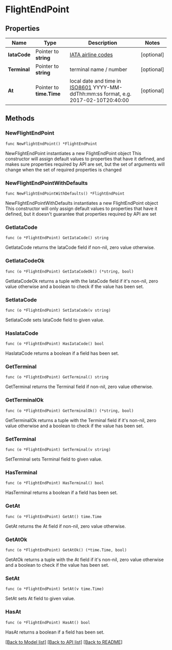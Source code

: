 # FlightEndPoint

## Properties

Name | Type | Description | Notes
------------ | ------------- | ------------- | -------------
**IataCode** | Pointer to **string** | [IATA airline codes](http://www.iata.org/publications/Pages/code-search.aspx) | [optional] 
**Terminal** | Pointer to **string** | terminal name / number | [optional] 
**At** | Pointer to **time.Time** | local date and time in [ISO8601](https://en.wikipedia.org/wiki/ISO_8601) YYYY-MM-ddThh:mm:ss format, e.g. 2017-02-10T20:40:00 | [optional] 

## Methods

### NewFlightEndPoint

`func NewFlightEndPoint() *FlightEndPoint`

NewFlightEndPoint instantiates a new FlightEndPoint object
This constructor will assign default values to properties that have it defined,
and makes sure properties required by API are set, but the set of arguments
will change when the set of required properties is changed

### NewFlightEndPointWithDefaults

`func NewFlightEndPointWithDefaults() *FlightEndPoint`

NewFlightEndPointWithDefaults instantiates a new FlightEndPoint object
This constructor will only assign default values to properties that have it defined,
but it doesn't guarantee that properties required by API are set

### GetIataCode

`func (o *FlightEndPoint) GetIataCode() string`

GetIataCode returns the IataCode field if non-nil, zero value otherwise.

### GetIataCodeOk

`func (o *FlightEndPoint) GetIataCodeOk() (*string, bool)`

GetIataCodeOk returns a tuple with the IataCode field if it's non-nil, zero value otherwise
and a boolean to check if the value has been set.

### SetIataCode

`func (o *FlightEndPoint) SetIataCode(v string)`

SetIataCode sets IataCode field to given value.

### HasIataCode

`func (o *FlightEndPoint) HasIataCode() bool`

HasIataCode returns a boolean if a field has been set.

### GetTerminal

`func (o *FlightEndPoint) GetTerminal() string`

GetTerminal returns the Terminal field if non-nil, zero value otherwise.

### GetTerminalOk

`func (o *FlightEndPoint) GetTerminalOk() (*string, bool)`

GetTerminalOk returns a tuple with the Terminal field if it's non-nil, zero value otherwise
and a boolean to check if the value has been set.

### SetTerminal

`func (o *FlightEndPoint) SetTerminal(v string)`

SetTerminal sets Terminal field to given value.

### HasTerminal

`func (o *FlightEndPoint) HasTerminal() bool`

HasTerminal returns a boolean if a field has been set.

### GetAt

`func (o *FlightEndPoint) GetAt() time.Time`

GetAt returns the At field if non-nil, zero value otherwise.

### GetAtOk

`func (o *FlightEndPoint) GetAtOk() (*time.Time, bool)`

GetAtOk returns a tuple with the At field if it's non-nil, zero value otherwise
and a boolean to check if the value has been set.

### SetAt

`func (o *FlightEndPoint) SetAt(v time.Time)`

SetAt sets At field to given value.

### HasAt

`func (o *FlightEndPoint) HasAt() bool`

HasAt returns a boolean if a field has been set.


[[Back to Model list]](../README.md#documentation-for-models) [[Back to API list]](../README.md#documentation-for-api-endpoints) [[Back to README]](../README.md)


